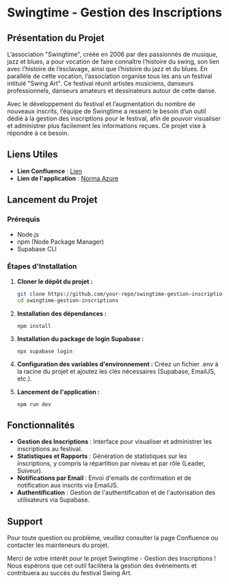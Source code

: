 # Swingtime - Gestion des Inscriptions

## Présentation du Projet

L’association "Swingtime", créée en 2006 par des passionnés de musique, jazz et blues, a pour vocation de faire connaître l’histoire du swing, son lien avec l’histoire de l’esclavage, ainsi que l’histoire du jazz et du blues. En parallèle de cette vocation, l’association organise tous les ans un festival intitulé "Swing Art". Ce festival réunit artistes musiciens, danseurs professionnels, danseurs amateurs et dessinateurs autour de cette danse.

Avec le développement du festival et l’augmentation du nombre de nouveaux inscrits, l’équipe de Swingtime a ressenti le besoin d’un outil dédié à la gestion des inscriptions pour le festival, afin de pouvoir visualiser et administrer plus facilement les informations reçues. Ce projet vise à répondre à ce besoin.

## Liens Utiles

- **Lien Confluence** : [Lien](https://gaetanmoreau.atlassian.net/wiki/spaces/SD/overview)
- **Lien de l'application** : [Norma Azure](https://norma-azure.vercel.app/)

## Lancement du Projet

### Prérequis

- Node.js
- npm (Node Package Manager)
- Supabase CLI

### Étapes d'Installation

1. **Cloner le dépôt du projet :**
   ```sh
   git clone https://github.com/your-repo/swingtime-gestion-inscriptions.git
   cd swingtime-gestion-inscriptions
   ```
2.  **Installation des dépendances :**
     ```
     npm install
     ```
3.  **Installation du package de login Supabase :**
     ```
     npx supabase login
     ```
4.  **Configuration des variables d'environnement :**
Créez un fichier .env à la racine du projet et ajoutez les clés nécessaires (Supabase, EmailJS, etc.).

5.  **Lancement de l'application :**
     ```
     npm run dev
     ```

## Fonctionnalités

- **Gestion des Inscriptions** : Interface pour visualiser et administrer les inscriptions au festival.
- **Statistiques et Rapports** : Génération de statistiques sur les inscriptions, y compris la répartition par niveau et par rôle (Leader, Suiveur).
- **Notifications par Email** : Envoi d'emails de confirmation et de notification aux inscrits via EmailJS.
- **Authentification** : Gestion de l'authentification et de l'autorisation des utilisateurs via Supabase.

## Support
Pour toute question ou problème, veuillez consulter la page Confluence ou contacter les mainteneurs du projet.

Merci de votre intérêt pour le projet Swingtime - Gestion des Inscriptions ! Nous espérons que cet outil facilitera la gestion des événements et contribuera au succès du festival Swing Art.